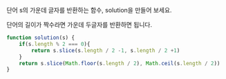 단어 s의 가운데 글자를 반환하는 함수, solution을 만들어 보세요. 

단어의 길이가 짝수라면 가운데 두글자를 반환하면 됩니다.

```js
function solution(s) {
    if(s.length % 2 === 0){
        return s.slice(s.length / 2 -1, s.length / 2 +1)
    } 
    return s.slice(Math.floor(s.length / 2), Math.ceil(s.length / 2))
}
```
